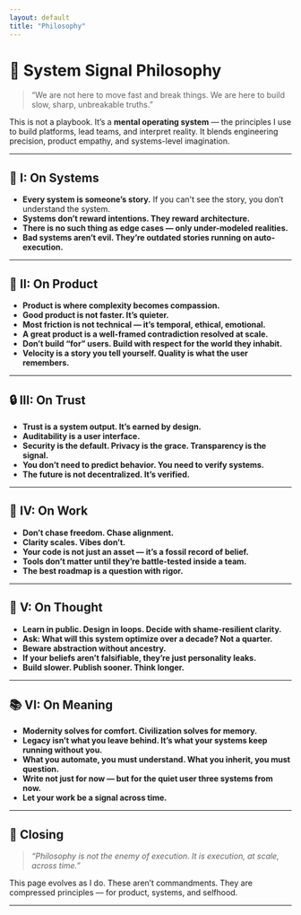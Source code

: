 ```yaml
---
layout: default
title: "Philosophy"
---
```


# 🧠 System Signal Philosophy

> “We are not here to move fast and break things. We are here to build slow, sharp, unbreakable truths.”

This is not a playbook. It’s a **mental operating system** — the principles I use to build platforms, lead teams, and interpret reality. It blends engineering precision, product empathy, and systems-level imagination.

---

## 🌌 I: On Systems

- **Every system is someone’s story.** If you can't see the story, you don’t understand the system.  
- **Systems don’t reward intentions. They reward architecture.**  
- **There is no such thing as edge cases — only under-modeled realities.**  
- **Bad systems aren’t evil. They’re outdated stories running on auto-execution.**

---

## 📐 II: On Product

- **Product is where complexity becomes compassion.**  
- **Good product is not faster. It’s quieter.**  
- **Most friction is not technical — it’s temporal, ethical, emotional.**  
- **A great product is a well-framed contradiction resolved at scale.**  
- **Don’t build “for” users. Build with respect for the world they inhabit.**  
- **Velocity is a story you tell yourself. Quality is what the user remembers.**

---

## 🔒 III: On Trust

- **Trust is a system output. It’s earned by design.**  
- **Auditability is a user interface.**  
- **Security is the default. Privacy is the grace. Transparency is the signal.**  
- **You don’t need to predict behavior. You need to verify systems.**  
- **The future is not decentralized. It’s verified.**

---

## 🧭 IV: On Work

- **Don’t chase freedom. Chase alignment.**  
- **Clarity scales. Vibes don’t.**  
- **Your code is not just an asset — it’s a fossil record of belief.**  
- **Tools don’t matter until they’re battle-tested inside a team.**  
- **The best roadmap is a question with rigor.**

---

## 🔬 V: On Thought

- **Learn in public. Design in loops. Decide with shame-resilient clarity.**  
- **Ask: What will this system optimize over a decade? Not a quarter.**  
- **Beware abstraction without ancestry.**  
- **If your beliefs aren’t falsifiable, they’re just personality leaks.**  
- **Build slower. Publish sooner. Think longer.**

---

## 📚 VI: On Meaning

- **Modernity solves for comfort. Civilization solves for memory.**  
- **Legacy isn’t what you leave behind. It’s what your systems keep running without you.**  
- **What you automate, you must understand. What you inherit, you must question.**  
- **Write not just for now — but for the quiet user three systems from now.**  
- **Let your work be a signal across time.**

---

## 📌 Closing

> *“Philosophy is not the enemy of execution. It is execution, at scale, across time.”*

This page evolves as I do. These aren’t commandments. They are compressed principles — for product, systems, and selfhood.

---

